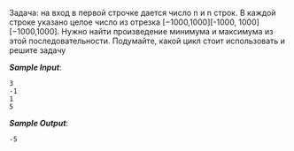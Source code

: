 Задача: на вход в первой строчке дается число n  и  n  строк.
В каждой строке указано целое число из отрезка [−1000,1000][-1000, 1000][−1000,1000].
Нужно найти произведение минимума и максимума из этой последовательности. Подумайте, какой цикл стоит использовать и решите задачу

***Sample Input***:
```
3
-1
1
5
```
***Sample Output***:
```
-5
```
